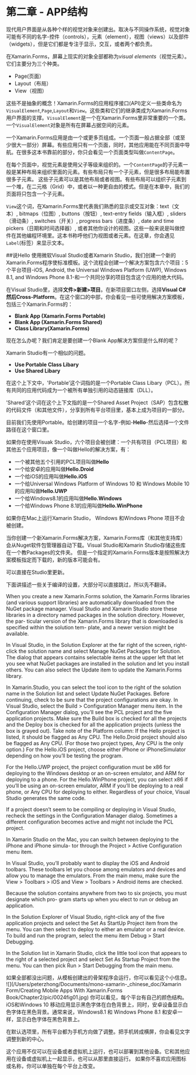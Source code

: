 # 第二章 - APP结构

现代用户界面是从各种个样的视觉对象来创建出。取决与不同操作系统，视觉对象可能有不同的名字-控件（controls），元素（element），视图（views）以及部件（widgets），但是它们都是专注于显示，交互，或者两个都负责。

在Xamarin.Forms，屏幕上现实的对象全部都称为*visual elements*（视觉元素）。它们主要分为三个种类。

* Page(页面）
* Layout（布局）
* View（视图）

这些不是抽象的概念！Xamarin.Forms的应用程序接口(API)定义一些类命名为 `VisualElement`,`Page`,`Layout`和`View`。这些类和它们的继承类成为Xamarin.Forms用户界面的支撑。`VisualElement`是一个在Xamarin.Forms里非常重要的一个类。 一个`VisualElement`对象是所有在屏幕占据空间的元素。

一个Xamarin.Forms应用是由一个或更多页组成。一个页面一般占据全部（或至少很大一部分）屏幕。有些应用只有一个页面，同时，其他应用能在不同页面中导航。在很多这本书靠前的部分，你只会看见一个页面类型叫做`ContentPage`。

在每个页面中，视觉元素是使用父子等级来组织的。一个`ContentPage`的子元素一般是某种布局来组织里面的元素。有些布局只有一个子元素，但是很多布局能布置很多子元素。 这些子元素可以是其他布局或者视图。有些布局可以组织子元素到一个堆，在二元格（Grid）中，或者以一种更自由的模式。但是在本章中，我们的页面将只包含一个子元素。

`View`这个词，在Xamarin.Forms里代表我们熟悉的显示或交互对象：text（文本）, bitmaps（位图）, buttons（按钮）, text-entry fields（输入框）, sliders（滑动条）, switches（开关）, progress bars（进度条）, date and time pickers（日期和时间选择器）, 或者其他你设计的视图。这些一般来说是叫做控件在其他编程环境里。这本书称呼他们为视图或者元素。在这章，你会遇见`Label`(标签）来显示文本。

##说Hello
使用微软Visual Studio或者Xamarin Studio，我们创建一个新的Xamarin.Forms程序使标准模板。这个流程会创建一个解决方案包含六个项目：5个平台项目-iOS, Android, the Universal Windows Platform (UWP), Windows 8.1, and Windows Phone 8.1-和一个共同分享的项目包含这个应用的绝大代码。

在Visual Studio里，选择**文件>新建>项目**。在新项目窗口左侧，选择**Visual C#**然后**Cross-Platform**。在这个窗口的中部，你会看见一些可使用解决方案模板，包括三个Xamarin.Forms的：

* **Blank App (Xamarin.Forms Portable)**
* **Blank App (Xamarin.Forms Shared)**
* **Class Library(Xamarin.Forms)**

现在怎么办呢？我们肯定是要创建一个Blank App解决方案但是什么样的呢？

Xamarin Studio有一个相似的问题。

* **Use Portable Class Libary**
* **Use Shared Libary**

在这个上下文中，'Portable’这个词指的是一个Portable Class Libary（PCL）。所有共同的应用代码成为一个被所有单独引用的动态链接库（DLL）。

’Shared‘这个词在这个上下文指的是一个Shared Asset Project（SAP）包含松散的代码文件（和其他文件），分享到所有平台项目里，基本上成为项目的一部分。

目前我们先使用Portable。给创建的项目一个名字-例如-**Hello**-然后选择一个文件路径在这个窗口里。

如果你在使用Visuak Studio，六个项目会被创建：一个共有项目（PCL项目）和其他五个应用项目，像一个叫做Hello的解决方案，有：

* 一个被其他五个引用的PCL项目叫做**Hello**
* 一个给安卓的应用叫做**Hello.Droid**
* 一个给iOS的应用叫做**Hello.iOS**
* 一个给Universal Windows Platform of Windows 10 和 Windows Mobile 10的应用叫做**Hello.UWP**
* 一个给Windows8.1的应用叫做**Hello.Windows**
* 一个给Windows Phone 8.1的应用叫做**Hello.WinPhone**

如果你在Mac上运行Xamarin Studio， Windows 和Windows Phone 项目不会被创建。

当你创建一个新Xamarin.Forms解决方案，Xamarin.Forms库（和其他支持库）会从Nuget软件包管理器自动下载。Visual Studio和Xamarin Studio存储这些库在一个教Packages的文件夹。 但是一个指定的Xamarin.Forms版本是按照解决方案模板指定而下载的，新的版本可能会有。

可以直接在Studio里更新。

下面讲描述一些关于编译的设置，大部分可以直接跳过，所以先不翻译。

When you create a new Xamarin.Forms solution, the Xamarin.Forms libraries (and various support libraries) are automatically downloaded from the NuGet package manager. Visual Studio and Xamarin Studio store these libraries in a directory named packages in the solution directory. However, the par- ticular version of the Xamarin.Forms library that is downloaded is specified within the solution tem- plate, and a newer version might be available.
In Visual Studio, in the Solution Explorer at the far right of the screen, right-click the solution name and select Manage NuGet Packages for Solution. The dialog that appears contains selectable items at the upper left that let you see what NuGet packages are installed in the solution and let you install others. You can also select the Update item to update the Xamarin.Forms library.
In Xamarin.Studio, you can select the tool icon to the right of the solution name in the Solution list and select Update NuGet Packages.Before continuing, check to be sure that the project configurations are okay. In Visual Studio, select the Build > Configuration Manager menu item. In the Configuration Manager dialog, you’ll see the PCL project and the five application projects. Make sure the Build box is checked for all the projects and the Deploy box is checked for all the application projects (unless the box is grayed out). Take note of the Platform column: If the Hello project is listed, it should be flagged as Any CPU. The Hello.Droid project should also be flagged as Any CPU. (For those two project types, Any CPU is the only option.) For the Hello.iOS project, choose either iPhone or iPhoneSimulator depending on how you’ll be testing the program.
For the Hello.UWP project, the project configuration must be x86 for deploying to the Windows desktop or an on-screen emulator, and ARM for deploying to a phone.For the Hello.WinPhone project, you can select x86 if you’ll be using an on-screen emulator, ARM if you’ll be deploying to a real phone, or Any CPU for deploying to either. Regardless of your choice, Visual Studio generates the same code.
If a project doesn’t seem to be compiling or deploying in Visual Studio, recheck the settings in the Configuration Manager dialog. Sometimes a different configuration becomes active and might not include the PCL project.
In Xamarin Studio on the Mac, you can switch between deploying to the iPhone and iPhone simula- tor through the Project > Active Configuration menu item.
In Visual Studio, you’ll probably want to display the iOS and Android toolbars. These toolbars let you choose among emulators and devices and allow you to manage the emulators. From the main menu, make sure the View > Toolbars > iOS and View > Toolbars > Android items are checked.
Because the solution contains anywhere from two to six projects, you must designate which pro- gram starts up when you elect to run or debug an application.
In the Solution Explorer of Visual Studio, right-click any of the five application projects and select the Set As StartUp Project item from the menu. You can then select to deploy to either an emulator or a real device. To build and run the program, select the menu item Debug > Start Debugging.
In the Solution list in Xamarin Studio, click the little tool icon that appears to the right of a selected project and select Set As Startup Project from the menu. You can then pick Run > Start Debugging from the main menu.

如果全部都没出问题，从模板创建出的骨架程序会运行，你可以看见这个小信息。
![](/Users/peterzhong/Documents/mono-xamarin-_chinese_doc/Xamarin Form/Creating Mobile Apps With Xamarin.Forms Book/Chapter2/pic/0024fig01.jpg)
你可以看见，每个平台有自己的颜色结构。iOS和Windows 10 移动应用显示黑色字体在白色背景上，同时，安卓设备显示白色字体在黑色背景。通常来说，Windows8.1 和 Windows Phone 8.1 和安卓一样，显示白色字体在黑色背景上。

在默认选项里，所有平台都为手机方向做了调整。把手机转成横屏，你会看见文字调整到新的中心。

这个应用不仅可以在设备或者虚拟机上运行，也可以部署到其他设备。它和其他应用在设备或虚拟机上一起显示，也可以从那里直接运行。 如果你不喜欢应用图标或名称，你可以单独在每个平台上改变。